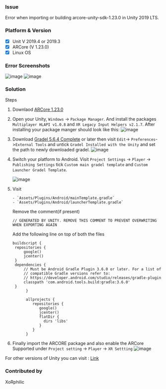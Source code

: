 ### Issue

Error when importing or building arcore-unity-sdk-1.23.0 in Unity 2019 LTS.

### Platform & Version

- [X] Unit V 2019.4 or 2019.3
- [X] ARCore (V 1.23.0)
- [X] Linux OS

### Error Screenshots
![image](https://user-images.githubusercontent.com/43271546/110142804-8fa33300-7dfc-11eb-9a7b-5e0e05a19f00.png)
![image](https://user-images.githubusercontent.com/43271546/110147278-8072b400-7e01-11eb-93e8-b08d1afc4d9e.png)

### Solution

Steps
         
1. Downlaod [ARCore 1.23.0](https://github.com/google-ar/arcore-unity-sdk/releases)
2. Open your Unity, `Windows` -> `Package Manager`. And install the packages `Multiplayer HLAPI v1.0.8` and `XR Legacy Input Helpers v2.1.7`.
   After installing your package manger should look like this:
   ![image](https://user-images.githubusercontent.com/43271546/110146542-b499a500-7e00-11eb-9b55-251337c366e7.png)
3. Download [Gradel 5.6.4 Complete](https://gradle.org/releases/) or later then visit `Edit`-> `Preferences`->`External Tools` and untick `Gradel Installed with the Unity` and set the path to newly downloaded gradel.
   ![image](https://user-images.githubusercontent.com/43271546/110148013-4fdf4a00-7e02-11eb-8114-14e23eab70aa.png)

4. Switch your platform to Android. Visit `Project Settings` -> `Player` -> `Publishing Settings` tick `Custom main gradel template` and `Custom Launcher Gradel Template`.
   
   ![image](https://user-images.githubusercontent.com/43271546/110152743-1a3d5f80-7e08-11eb-9e9f-70166454d065.png)

5. Visit 
         
       - `Assets/Plugins/Android/mainTemplate.gradle`
       - `Assets/Plugins/Android/launcherTemplate.gradle`
         
   Remove the comment(if present)
   ```
   // GENERATED BY UNITY. REMOVE THIS COMMENT TO PREVENT OVERWRITING WHEN EXPORTING AGAIN
   ```
   
   Add the following line on top of both the files
   
   ```
   buildscript {
    repositories {
        google()
        jcenter()
    }
    dependencies {
        // Must be Android Gradle Plugin 3.6.0 or later. For a list of
        // compatible Gradle versions refer to:
        // https://developer.android.com/studio/releases/gradle-plugin
        classpath 'com.android.tools.build:gradle:3.6.0'
    }
         }

         allprojects {
            repositories {
               google()
               jcenter()
               flatDir {
                 dirs 'libs'
               }
            }
         }

   ```
6. Finally import the ARCORE package and also enable the ARCore Supported under `Project setting` -> `Player` -> `XR Settting` 
   ![image](https://user-images.githubusercontent.com/43271546/110153440-10682c00-7e09-11eb-9eca-5c1e1b32e10c.png)

For other versions of Unity you can visit : [Link](https://developers.google.com/ar/develop/unity/android-11-build)

### Contributed by

XoRphilic
